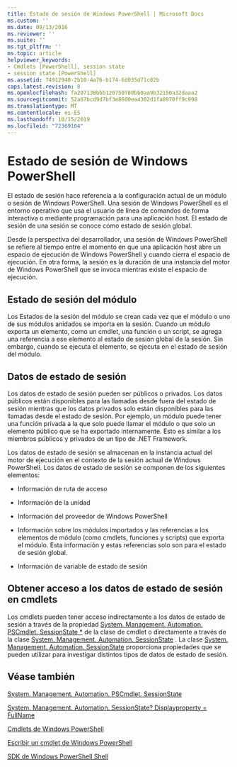 ```yaml
---
title: Estado de sesión de Windows PowerShell | Microsoft Docs
ms.custom: ''
ms.date: 09/13/2016
ms.reviewer: ''
ms.suite: ''
ms.tgt_pltfrm: ''
ms.topic: article
helpviewer_keywords:
- Cmdlets [PowerShell], session state
- session state [PowerShell]
ms.assetid: 74912940-2b10-4a76-b174-6d035d71c02b
caps.latest.revision: 8
ms.openlocfilehash: fa207130bbb120750780bb0aa9b32150a32daaa2
ms.sourcegitcommit: 52a67bcd9d7bf3e8600ea4302d1fa8970ff9c998
ms.translationtype: MT
ms.contentlocale: es-ES
ms.lasthandoff: 10/15/2019
ms.locfileid: "72369104"
---
```

# <a name="windows-powershell-session-state"></a>Estado de sesión de Windows PowerShell

El estado de sesión hace referencia a la configuración actual de un módulo o sesión de Windows PowerShell. Una sesión de Windows PowerShell es el entorno operativo que usa el usuario de línea de comandos de forma interactiva o mediante programación para una aplicación host. El estado de sesión de una sesión se conoce como estado de sesión global.

Desde la perspectiva del desarrollador, una sesión de Windows PowerShell se refiere al tiempo entre el momento en que una aplicación host abre un espacio de ejecución de Windows PowerShell y cuando cierra el espacio de ejecución. En otra forma, la sesión es la duración de una instancia del motor de Windows PowerShell que se invoca mientras existe el espacio de ejecución.

## <a name="module-session-state"></a>Estado de sesión del módulo

Los Estados de la sesión del módulo se crean cada vez que el módulo o uno de sus módulos anidados se importa en la sesión. Cuando un módulo exporta un elemento, como un cmdlet, una función o un script, se agrega una referencia a ese elemento al estado de sesión global de la sesión. Sin embargo, cuando se ejecuta el elemento, se ejecuta en el estado de sesión del módulo.

## <a name="session-state-data"></a>Datos de estado de sesión

Los datos de estado de sesión pueden ser públicos o privados. Los datos públicos están disponibles para las llamadas desde fuera del estado de sesión mientras que los datos privados solo están disponibles para las llamadas desde el estado de sesión. Por ejemplo, un módulo puede tener una función privada a la que solo puede llamar el módulo o que solo un elemento público que se ha exportado internamente. Esto es similar a los miembros públicos y privados de un tipo de .NET Framework.

Los datos de estado de sesión se almacenan en la instancia actual del motor de ejecución en el contexto de la sesión actual de Windows PowerShell. Los datos de estado de sesión se componen de los siguientes elementos:

- Información de ruta de acceso

- Información de la unidad

- Información del proveedor de Windows PowerShell

- Información sobre los módulos importados y las referencias a los elementos de módulo (como cmdlets, funciones y scripts) que exporta el módulo. Esta información y estas referencias solo son para el estado de sesión global.

- Información de variable de estado de sesión

## <a name="accessing-session-state-data-within-cmdlets"></a>Obtener acceso a los datos de estado de sesión en cmdlets

Los cmdlets pueden tener acceso indirectamente a los datos de estado de sesión a través de la propiedad [System. Management. Automation. PSCmdlet. SessionState *](/dotnet/api/System.Management.Automation.PSCmdlet.SessionState) de la clase de cmdlet o directamente a través de la clase [System. Management. Automation. SessionState](/dotnet/api/System.Management.Automation.SessionState) . La clase [System. Management. Automation. SessionState](/dotnet/api/System.Management.Automation.SessionState) proporciona propiedades que se pueden utilizar para investigar distintos tipos de datos de estado de sesión.

## <a name="see-also"></a>Véase también

[System. Management. Automation. PSCmdlet. SessionState](/dotnet/api/System.Management.Automation.PSCmdlet.SessionState)

[System. Management. Automation. SessionState? Displayproperty = FullName](/dotnet/api/System.Management.Automation.SessionState)

[Cmdlets de Windows PowerShell](./cmdlet-overview.md)

[Escribir un cmdlet de Windows PowerShell](./writing-a-windows-powershell-cmdlet.md)

[SDK de Windows PowerShell Shell](../windows-powershell-reference.md)
